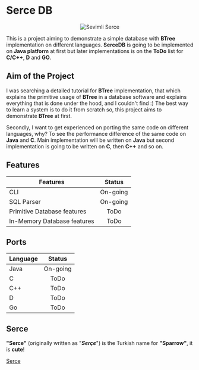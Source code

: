 Serce DB
========

<p align="center">
	<img src="https://upload.wikimedia.org/wikipedia/commons/a/a5/HouseSparrow23.jpg" alt="Sevimli Serce">
</p>

This is a project aiming to demonstrate a simple database with **BTree** implementation on different languages.
**SerceDB** is going to be implemented on **Java platform** at first but later implementations is on the **ToDo** list
for **C/C++**, **D** and **GO**.

Aim of the Project
------------------
I was searching a detailed tutorial for **BTree** implementation, that which explains the primitive usage of
**BTree** in a database software and explains everything that is done under the hood, and I couldn't find :)
The best way to learn a system is to do it from scratch so, this project aims to demonstrate **BTree** at
first.

Secondly, I want to get experienced on porting the same code on different languages, why? To see the 
performance difference of the same code on **Java** and **C**. Main implementation will be written on **Java** but
second implementation is going to be written on **C**, then **C++** and so on.

Features
--------

| Features                    | Status        |
| --------------------------- |:-------------:|
| CLI                         | On-going      |
| SQL Parser                  | On-going      |
| Primitive Database features | ToDo          |
| In-Memory Database features | ToDo          |


Ports
-----

| Language                    | Status        |
| --------------------------- |:-------------:|
| Java                        | On-going      |
| C                           | ToDo          |
| C++                         | ToDo          |
| D                           | ToDo          |
| Go                          | ToDo          |

Serce
-----
**"Serce"** (originally written as "**_Serçe_**") is the Turkish name for **"Sparrow"**, it is **cute**!

[Serce](https://tr.wikipedia.org/wiki/Ser%C3%A7e)
